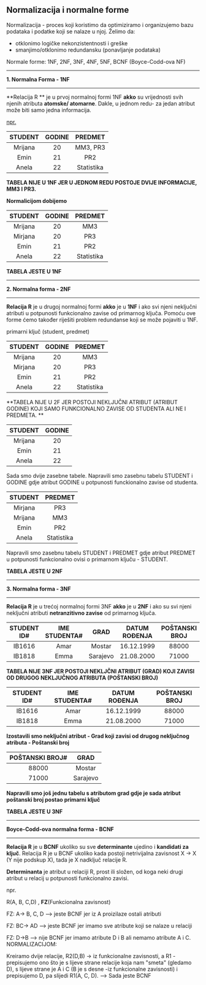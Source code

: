 ## Normalizacija i normalne forme


Normalizacija - proces koji koristimo da optimiziramo i organizujemo bazu podataka i podatke koji se nalaze u njoj. Želimo da: 

- otklonimo logičke nekonzistentnosti i greške 
- smanjimo/otklonimo redundansku (ponavljanje podataka)

Normale forme: 1NF, 2NF, 3NF, 4NF, 5NF, BCNF (Boyce-Codd-ova NF)

<hr>

**1. Normalna Forma - 1NF**

<hr>

**Relacija R ** je u prvoj normalnoj formi 1NF **akko** su vrijednosti svih njenih atributa **atomske/ atomarne**. Dakle, u jednom redu- za jedan atribut može biti samo jedna informacija. 

<u>npr.</u>

| STUDENT | GODINE |  PREDMET   |
| :-----: | :----: | :--------: |
| Mrijana |   20   |  MM3, PR3  |
|  Emin   |   21   |    PR2     |
|  Anela  |   22   | Statistika |

**TABELA NIJE U 1NF JER U JEDNOM REDU POSTOJE DVIJE INFORMACIJE, MM3 I PR3.**

**Normalicijom dobijemo**

| STUDENT | GODINE |  PREDMET   |
| :-----: | :----: | :--------: |
| Mrijana |   20   |    MM3     |
| Mirjana |   20   |    PR3     |
|  Emin   |   21   |    PR2     |
|  Anela  |   22   | Statistika |

**TABELA JESTE U 1NF**

<hr>

**2. Normalna forma - 2NF** 

<hr>

**Relacija R** je u drugoj normalnoj formi **akko** je u **1NF** i ako svi njeni neključni atributi u potpunosti funkcionalno zavise od primarnog ključa. Pomoću ove forme ćemo također riješiti problem redundanse koji se može pojaviti u 1NF. 

primarni ključ (student, predmet)

| STUDENT | GODINE |  PREDMET   |
| :-----: | :----: | :--------: |
| Mrijana |   20   |    MM3     |
| Mirjana |   20   |    PR3     |
|  Emin   |   21   |    PR2     |
|  Anela  |   22   | Statistika |

**TABELA NIJE U 2F JER POSTOJI NEKLJUČNI ATRIBUT (ATRIBUT GODINE) KOJI SAMO FUNKCIONALNO ZAVISE OD STUDENTA ALI NE I PREDMETA.  **

| STUDENT | GODINE |
| :-----: | :----: |
| Mrijana |   20   |
|  Emin   |   21   |
|  Anela  |   22   |

Sada smo dvije zasebne tabele. Napravili smo zasebnu tabelu STUDENT i GODINE gdje atribut GODINE u potpunosti funckionalno zavise od studenta. 

| STUDENT |  PREDMET   |
| :-----: | :--------: |
| Mirjana |    PR3     |
| Mrijana |    MM3     |
|  Emin   |    PR2     |
|  Anela  | Statistika |

Napravili smo zasebnu tabelu STUDENT i PREDMET gdje atribut PREDMET u potpunosti funkcionalno ovisi o primarnom ključu - STUDENT. 

**TABELA JESTE U 2NF**

<hr>

**3. Normalna forma - 3NF**

<hr>

**Relacija R** je u trećoj normalnoj formi 3NF **akko** je u **2NF** i ako su svi njeni neključni atributi **netranzitivno zavise** od primarnog ključa. 

| STUDENT ID# | IME STUDENTA# |   GRAD   | DATUM ROĐENJA | POŠTANSKI BROJ |
| :---------: | :-----------: | :------: | :-----------: | :------------: |
|   IB1616    |     Amar      |  Mostar  |  16.12.1999   |     88000      |
|   IB1818    |     Emma      | Sarajevo |  21.08.2000   |     71000      |

**TABELA NIJE 3NF JER POSTOJI NEKLJČNI ATRIBUT (GRAD) KOJI ZAVISI OD DRUGOG NEKLJUČNOG ATRIBUTA (POŠTANSKI BROJ)**

| STUDENT ID# | IME STUDENTA# | DATUM ROĐENJA | POŠTANSKI BROJ |
| :---------: | :-----------: | :-----------: | :------------: |
|   IB1616    |     Amar      |  16.12.1999   |     88000      |
|   IB1818    |     Emma      |  21.08.2000   |     71000      |

**Izostavili smo neključni atribut - Grad koji zavisi od drugog neključnog atributa - Poštanski broj**

| POŠTANSKI BROJ# |   GRAD   |
| :-------------: | :------: |
|      88000      |  Mostar  |
|      71000      | Sarajevo |

**Napravili smo još jednu tabelu s atributom grad gdje je sada atribut poštanski broj postao primarni ključ**

**TABELA JESTE U 3NF**

<hr>

**Boyce-Codd-ova normalna forma - BCNF**

<hr>

**Relacija R** je u **BCNF** ukoliko su sve **determinante** ujedino i **kandidati za ključ**. Relacija R je u BCNF ukoliko kada postoji netrivijalna zavisnost X -> X (Y nije podskup X), tada je X nadključ relacije R.

**Determinanta** je atribut u relaciji R, prost ili složen, od koga neki drugi atribut u relacij u potpunosti funkcionalno zavisi.

npr. 

R(A, B, C,D) , **FZ**(Funkcionalna zavisnost)

FZ: A-> B, C, D   --> jeste BCNF jer iz A proizilaze ostali atributi

FZ: BC-> AD --> jeste BCNF jer imamo sve atribute koji se nalaze u relaciji

FZ: D->B --> nije BCNF jer imamo atribute D i B ali nemamo atribute A i C.  NORMALIZACIJOM: 

Kreiramo dvije relacije, R2(D,B) -> iz funkcionalne zavisnosti, a R1 - prepisujemo ono što je s lijeve strane relacije koja nam "smeta" (gledamo D), s lijeve strane je A i C (B je s desne -iz funkcionalne zavisnosti) i prepisujemo D, pa slijedi R1(A, C, D).  --> Sada jeste BCNF 

























